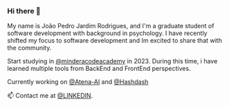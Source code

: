 ### Hi there 👋


My name is João Pedro Jardim Rodrigues, and I'm a graduate student of software development with background in psychology. I have recently shifted my focus to software development and Im excited to share that with the community.

Start studying in [@minderacodeacademy](https://minderacodeacademy.com/) in 2023.  During this time, i have learned multiple tools from BackEnd and FrontEnd perspectives.

Currently working on [@Atena-AI](https://www.atena-ai.pt/) and [@Hashdash](https://hashdash.com/)

📫 Contact me at [@LINKEDIN](https://www.linkedin.com/in/jo%C3%A3o-pedro-jardim-rodrigues/).


<!--
**johnDoCodigo/johnDoCodigo** is a ✨ _special_ ✨ repository because its `README.md` (this file) appears on your GitHub profile.

Here are some ideas to get you started:

- 🔭 I’m currently working on ...
- 🌱 I’m currently learning ...
- 👯 I’m looking to collaborate on ...
- 🤔 I’m looking for help with ...
- 💬 Ask me about ...
- 📫 How to reach me: ...
- 😄 Pronouns: ...
- ⚡ Fun fact: ...
-->
